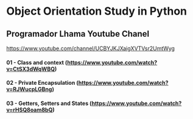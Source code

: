 # Object Orientation Study in Python

## Programador Lhama Youtube Chanel 

https://www.youtube.com/channel/UCBYJKJXaigXVTVsr2UmtWyg

#### 01 - Class and context (https://www.youtube.com/watch?v=CtSX3dWqWBQ)
#### 02 - Private Encapsulation (https://www.youtube.com/watch?v=RJWucpLGBng)

#### 03 - Getters, Setters and States (https://www.youtube.com/watch?v=rHSQ8oam8bQ)